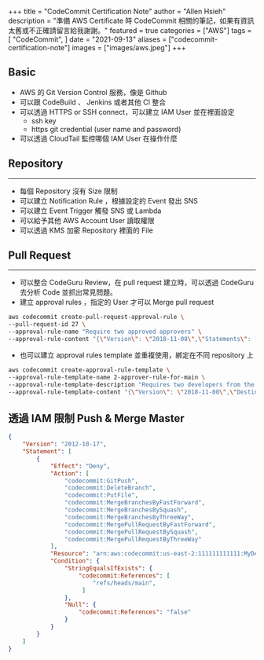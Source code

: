 +++
title = "CodeCommit Certification Note"
author = "Allen Hsieh"
description = "準備 AWS Certificate 時 CodeCommit 相關的筆記，如果有資訊太舊或不正確請留言給我謝謝。"
featured = true
categories = ["AWS"]
tags = [
    "CodeCommit",
]
date = "2021-09-13"
aliases = ["codecommit-certification-note"]
images = ["images/aws.jpeg"]
+++

## Basic 
- AWS 的 Git Version Control 服務，像是 Github
- 可以跟 CodeBuild 、 Jenkins 或者其他 CI 整合
- 可以透過 HTTPS or SSH connect，可以建立 IAM User 並在裡面設定 
	- ssh key 
	- https git credential (user name and password)  
- 可以透過 CloudTail 監控哪個 IAM User 在操作什麼


## Repository
---
- 每個 Repository 沒有 Size 限制
- 可以建立 Notification Rule ，根據設定的 Event 發出 SNS 
- 可以建立 Event Trigger 觸發 SNS 或 Lambda 
- 可以給予其他 AWS Account User 讀取權限
- 可以透過 KMS 加密 Repository 裡面的 File
	
## Pull Request 
---
- 可以整合 CodeGuru Review，在 pull request 建立時，可以透過 CodeGuru 去分析 Code 並抓出常見問題。  
- 建立  approval rules ，指定的 User 才可以 Merge pull request
```BASH
aws codecommit create-pull-request-approval-rule \
--pull-request-id 27 \
--approval-rule-name "Require two approved approvers" \
--approval-rule-content "{\"Version\": \"2018-11-08\",\"Statements\": [{\"Type\": \"Approvers\",\"NumberOfApprovalsNeeded\": 2,\"ApprovalPoolMembers\": [\"CodeCommitApprovers:123456789012:Nikhil_Jayashankar\", \"arn:aws:sts::123456789012:assumed-role/CodeCommitReview/*\"]}]}"
```
- 也可以建立 approval rules template 並重複使用，綁定在不同 repository 上
```BASH
aws codecommit create-approval-rule-template \
--approval-rule-template-name 2-approver-rule-for-main \
--approval-rule-template-description "Requires two developers from the team to approve the pull request if the destination branch is main" \
--approval-rule-template-content "{\"Version\": \"2018-11-08\",\"DestinationReferences\": [\"refs/heads/main\"],\"Statements\": [{\"Type\": \"Approvers\",\"NumberOfApprovalsNeeded\": 2,\"ApprovalPoolMembers\": [\"arn:aws:sts::123456789012:assumed-role/CodeCommitReview/*\"]}]}"
```

## 透過 IAM 限制 Push & Merge Master

```JSON
{
    "Version": "2012-10-17",
    "Statement": [
        {
            "Effect": "Deny",
            "Action": [
                "codecommit:GitPush",
                "codecommit:DeleteBranch",
                "codecommit:PutFile",
                "codecommit:MergeBranchesByFastForward",
                "codecommit:MergeBranchesBySquash",
                "codecommit:MergeBranchesByThreeWay",
                "codecommit:MergePullRequestByFastForward",
                "codecommit:MergePullRequestBySquash",
                "codecommit:MergePullRequestByThreeWay"
            ],
            "Resource": "arn:aws:codecommit:us-east-2:111111111111:MyDemoRepo",
            "Condition": {
                "StringEqualsIfExists": {
                    "codecommit:References": [
                        "refs/heads/main", 
                     ]
                },
                "Null": {
                    "codecommit:References": "false"
                }
            }
        }
    ]
}
```

